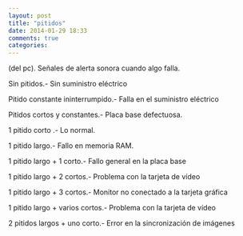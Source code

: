 ```yaml
---
layout: post
title: "pitidos"
date: 2014-01-29 18:33
comments: true
categories: 
---
```

(del pc). Señales de alerta sonora cuando algo falla. 

Sin pitidos.-  Sin suministro eléctrico 

Pitido constante ininterrumpido.-  Falla en el suministro eléctrico 

Pitidos cortos y constantes.- Placa base defectuosa. 

1 pitido corto .- Lo normal. 

1 pitido largo.- Fallo en memoria RAM. 

1 pitido largo + 1 corto.- Fallo general en la placa base 

1 pitido largo + 2 cortos.- Problema con la tarjeta de vídeo 

1 pitido largo + 3 cortos.- Monitor no conectado a la tarjeta gráfica 

1 pitido largo + varios cortos.- Problema con la tarjeta de vídeo 

2 pitidos largos + uno corto.- Error en la sincronización de imágenes

